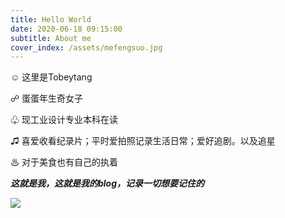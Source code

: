 ```yaml
---
title: Hello World
date: 2020-06-18 09:15:00
subtitle: About me
cover_index: /assets/mefengsuo.jpg
---
```


☺ 这里是Tobeytang

☍ 蛋蛋年生奇女子

♧ 现工业设计专业本科在读

♫ 喜爱收看纪录片；平时爱拍照记录生活日常；爱好追剧。以及追星

♨ 对于美食也有自己的执着


***这就是我，这就是我的blog，记录一切想要记住的***


<img src="/assets/me1--.jpg">